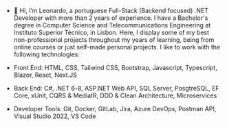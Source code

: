 - 👋 Hi, I’m Leonardo, a portuguese Full-Stack (Backend focused) .NET Developer with more than 2 years of experience. I have a Bachelor's degree in Computer Science and Telecommunications Engineering at Instituto Superior Técnico, in Lisbon. Here, I display some of my best non-professional projects throughout my years of learning, being from online courses or just self-made personal projects. I like to work with the following technologies: 

- Front End: HTML, CSS, Tailwind CSS, Bootstrap, Javascript, Typescript, Blazor, React, Next.JS
- Back End: C#, .NET 6-8, ASP.NET Web API, SQL Server, PosgtreSQL, EF Core, xUnit, CQRS & MediatR, DDD & Clean Architecture, Microservices
- Developer Tools: Git, Docker, GitLab, Jira, Azure DevOps, Postman API, Visual Studio 2022, VS Code

<!---
leogsantos5/leogsantos5 is a ✨ special ✨ repository because its `README.md` (this file) appears on your GitHub profile.
You can click the Preview link to take a look at your changes.
--->
